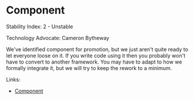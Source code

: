 Component
=========

Stability Index: 2 - Unstable

Technology Advocate: Cameron Bytheway

We've identified component for promotion, but we just aren't quite
ready to let everyone loose on it. If you write code using it then
you probably won't have to convert to another framework. You may have
to adapt to how we formally integrate it, but we will try to keep the
rework to a minimum.

Links:
* [Component](http://component.io)
